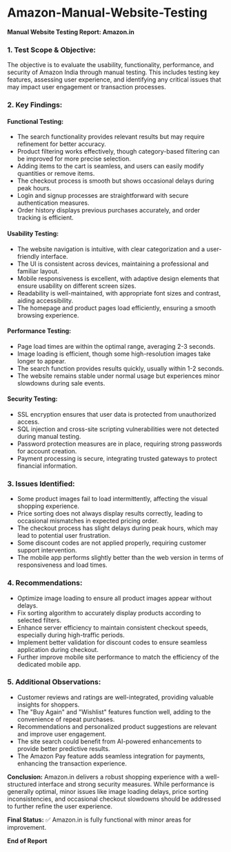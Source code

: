 # Amazon-Manual-Website-Testing

**Manual Website Testing Report: Amazon.in**

### **1. Test Scope & Objective:**
The objective is to evaluate the usability, functionality, performance, and security of Amazon India through manual testing. This includes testing key features, assessing user experience, and identifying any critical issues that may impact user engagement or transaction processes.

### **2. Key Findings:**
#### **Functional Testing:**
- The search functionality provides relevant results but may require refinement for better accuracy.
- Product filtering works effectively, though category-based filtering can be improved for more precise selection.
- Adding items to the cart is seamless, and users can easily modify quantities or remove items.
- The checkout process is smooth but shows occasional delays during peak hours.
- Login and signup processes are straightforward with secure authentication measures.
- Order history displays previous purchases accurately, and order tracking is efficient.

#### **Usability Testing:**
- The website navigation is intuitive, with clear categorization and a user-friendly interface.
- The UI is consistent across devices, maintaining a professional and familiar layout.
- Mobile responsiveness is excellent, with adaptive design elements that ensure usability on different screen sizes.
- Readability is well-maintained, with appropriate font sizes and contrast, aiding accessibility.
- The homepage and product pages load efficiently, ensuring a smooth browsing experience.

#### **Performance Testing:**
- Page load times are within the optimal range, averaging 2-3 seconds.
- Image loading is efficient, though some high-resolution images take longer to appear.
- The search function provides results quickly, usually within 1-2 seconds.
- The website remains stable under normal usage but experiences minor slowdowns during sale events.

#### **Security Testing:**
- SSL encryption ensures that user data is protected from unauthorized access.
- SQL injection and cross-site scripting vulnerabilities were not detected during manual testing.
- Password protection measures are in place, requiring strong passwords for account creation.
- Payment processing is secure, integrating trusted gateways to protect financial information.

### **3. Issues Identified:**
- Some product images fail to load intermittently, affecting the visual shopping experience.
- Price sorting does not always display results correctly, leading to occasional mismatches in expected pricing order.
- The checkout process has slight delays during peak hours, which may lead to potential user frustration.
- Some discount codes are not applied properly, requiring customer support intervention.
- The mobile app performs slightly better than the web version in terms of responsiveness and load times.

### **4. Recommendations:**
- Optimize image loading to ensure all product images appear without delays.
- Fix sorting algorithm to accurately display products according to selected filters.
- Enhance server efficiency to maintain consistent checkout speeds, especially during high-traffic periods.
- Implement better validation for discount codes to ensure seamless application during checkout.
- Further improve mobile site performance to match the efficiency of the dedicated mobile app.

### **5. Additional Observations:**
- Customer reviews and ratings are well-integrated, providing valuable insights for shoppers.
- The "Buy Again" and "Wishlist" features function well, adding to the convenience of repeat purchases.
- Recommendations and personalized product suggestions are relevant and improve user engagement.
- The site search could benefit from AI-powered enhancements to provide better predictive results.
- The Amazon Pay feature adds seamless integration for payments, enhancing the transaction experience.

**Conclusion:** Amazon.in delivers a robust shopping experience with a well-structured interface and strong security measures. While performance is generally optimal, minor issues like image loading delays, price sorting inconsistencies, and occasional checkout slowdowns should be addressed to further refine the user experience.

**Final Status:** ✅ Amazon.in is fully functional with minor areas for improvement.

**End of Report**
